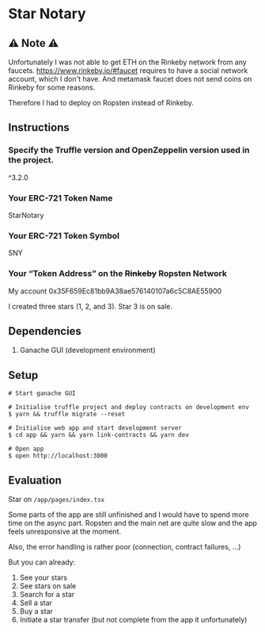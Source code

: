 # Star Notary

## ⚠️ Note ⚠️
Unfortunately I was not able to get ETH on the Rinkeby network from any faucets. https://www.rinkeby.io/#faucet requires to have a social network account, which I don't have. And metamask faucet does not send coins on Rinkeby for some reasons.

Therefore I had to deploy on Ropsten instead of Rinkeby.

## Instructions

### Specify the Truffle version and OpenZeppelin version used in the project.
^3.2.0

### Your ERC-721 Token Name
StarNotary

### Your ERC-721 Token Symbol
SNY

### Your “Token Address” on the ~~Rinkeby~~ Ropsten Network
My account 0x35F659Ec81bb9A38ae576140107a6c5C8AE55900

I created three stars (1, 2, and 3). Star 3 is on sale.

## Dependencies

1. Ganache GUI (development environment)

## Setup

```shell
# Start ganache GUI

# Initialise truffle project and deploy contracts on development env
$ yarn && truffle migrate --reset

# Initialise web app and start development server
$ cd app && yarn && yarn link-contracts && yarn dev

# Open app
$ open http://localhost:3000
```

## Evaluation

Star on `/app/pages/index.tsx`

Some parts of the app are still unfinished and I would have to spend more time
on the async part. Ropsten and the main net are quite slow and the app feels
unresponsive at the moment.

Also, the error handling is rather poor (connection, contract failures, ...)

But you can already:

1. See your stars
2. See stars on sale
3. Search for a star
4. Sell a star
5. Buy a star
6. Initiate a star transfer (but not complete from the app it unfortunately)